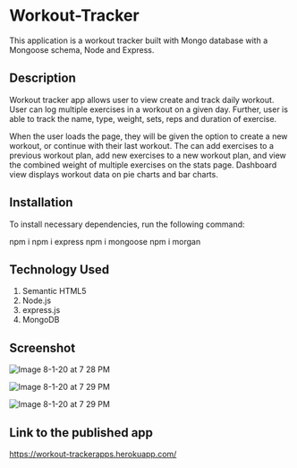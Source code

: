 # Workout-Tracker


This application is a workout tracker built with Mongo database with a Mongoose schema, Node and Express.


## Description

Workout tracker app allows user to view create and track daily workout. User can log multiple exercises in a workout on a given day. Further, user is able to track the name, type, weight, sets, reps and duration of exercise. 

When the user loads the page, they will be given the option to create a new workout, or continue with their last workout. The can add exercises to a previous workout plan, add new exercises to a new workout plan, and view the combined weight of multiple exercises on the stats page. Dashboard view displays workout data on pie charts and bar charts.


## Installation
To install necessary dependencies, run the following command:
  
npm i
npm i express
npm i mongoose
npm i morgan



## Technology Used
1. Semantic HTML5
2. Node.js
3. express.js
4. MongoDB



## Screenshot 

![Image 8-1-20 at 7 28 PM](https://user-images.githubusercontent.com/55207625/89114063-6cab3d80-d42d-11ea-9845-c5b66337d85e.jpeg)

![Image 8-1-20 at 7 29 PM](https://user-images.githubusercontent.com/55207625/89114064-70d75b00-d42d-11ea-9fbe-780e1cb4227b.jpeg)

![Image 8-1-20 at 7 29 PM](https://user-images.githubusercontent.com/55207625/89114066-7634a580-d42d-11ea-9dd3-d790821e568b.jpeg)



## Link to the published app
https://workout-trackerapps.herokuapp.com/


